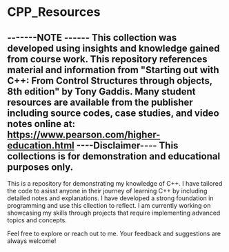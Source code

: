 # CPP_Resources



-------NOTE ------
This collection was developed using insights and knowledge gained from course work. This repository references material and information from "Starting out with C++: From Control Structures through objects, 8th edition" by Tony Gaddis. Many student resources are available from the publisher including source codes, case studies, and video notes online at: https://www.pearson.com/higher-education.html
----Disclaimer----
This collections is for demonstration and educational purposes only.
------------------

This is a repository for demonstrating my knowledge of C++. I have tailored the code to asisst anyone in their journey of learning C++ by including detailed notes and explanations. I have developed a strong foundation in programming and use this cllection to reflect. I am currently working on showcasing my skills through projects that require implementing advanced topics and concepts.




Feel free to explore or reach out to me. Your feedback and suggestions are always welcome!



